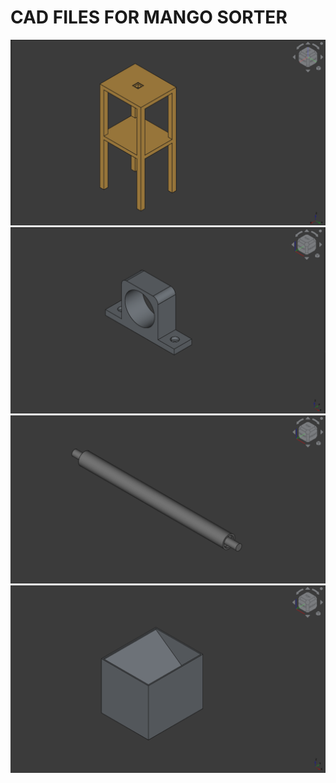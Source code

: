 # CAD FILES FOR MANGO SORTER

![Image](images/frame_iso.png)
![Image](images/bracket_iso.png)
![Image](images/roller_iso.png)
![Image](images/basket_iso.png)
